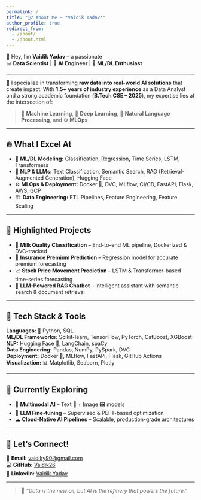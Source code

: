 ```yaml
---
permalink: /
title: "🙋‍♂️ About Me – *Vaidik Yadav*"
author_profile: true
redirect_from: 
  - /about/
  - /about.html
---
```




👋 Hey, I’m **Vaidik Yadav** – a passionate  
📊 **Data Scientist** | 🤖 **AI Engineer** | 🔬 **ML/DL Enthusiast**

---

🚀 I specialize in transforming **raw data into real-world AI solutions** that create impact. With **1.5+ years of industry experience** as a Data Analyst and a strong academic foundation (**B.Tech CSE – 2025**), my expertise lies at the intersection of:

> 🧠 **Machine Learning**, 🧬 **Deep Learning**, 💬 **Natural Language Processing**, and ⚙️ **MLOps**

---

## 🔥 What I Excel At

- 🤖 **ML/DL Modeling:** Classification, Regression, Time Series, LSTM, Transformers  
- 💬 **NLP & LLMs:** Text Classification, Semantic Search, RAG (Retrieval-Augmented Generation), Hugging Face  
- ⚙️ **MLOps & Deployment:** Docker 🐳, DVC, MLflow, CI/CD, FastAPI, Flask, AWS, GCP  
- 🏗 **Data Engineering:** ETL Pipelines, Feature Engineering, Feature Scaling  

---

## 💼 Highlighted Projects

- 🥛 **Milk Quality Classification** – End-to-end ML pipeline, Dockerized & DVC-tracked  
- 🏦 **Insurance Premium Prediction** – Regression model for accurate premium forecasting  
- 📈 **Stock Price Movement Prediction** – LSTM & Transformer-based time-series forecasting  
- 🤖 **LLM-Powered RAG Chatbot** – Intelligent assistant with semantic search & document retrieval  

---

## 🧰 Tech Stack & Tools

**Languages:** 🐍 Python, SQL  
**ML/DL Frameworks:** Scikit-learn, TensorFlow, PyTorch, CatBoost, XGBoost  
**NLP:** Hugging Face 🤗, LangChain, spaCy  
**Data Engineering:** Pandas, NumPy, PySpark, DVC  
**Deployment:** Docker 🐳, MLflow, FastAPI, Flask, GitHub Actions  
**Visualization:** 📊 Matplotlib, Seaborn, Plotly  

---

## 🌱 Currently Exploring

- 🎨 **Multimodal AI** – Text 📝 + Image 🖼️ models  
- 🧠 **LLM Fine-tuning** – Supervised & PEFT-based optimization  
- ☁ **Cloud-Native AI Pipelines** – Scalable, production-grade architectures  

---

## 🤝 Let’s Connect!

📧 **Email:** vaidiky90@gmail.com  
💻 **GitHub:** [Vaidik26](https://github.com/vaidik26)  
🔗 **LinkedIn:** [Vaidik Yadav](https://www.linkedin.com/in/vaidik-yadav-260a60248/)

---

> 💭 *“Data is the new oil, but AI is the refinery that powers the future.”*
